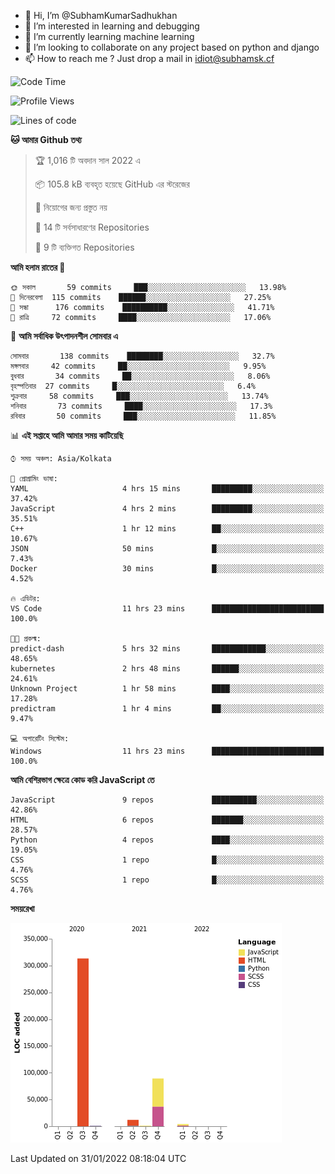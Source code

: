 - 👋 Hi, I’m @SubhamKumarSadhukhan
- 👀 I’m interested in learning and debugging
- 🌱 I’m currently learning machine learning
- 💞️ I’m looking to collaborate on any project based on python and django
- 📫 How to reach me ?
      Just drop a mail in idiot@subhamsk.cf

<!---
SubhamKumarSadhukhan/SubhamKumarSadhukhan is a ✨ special ✨ repository because its `README.md` (this file) appears on your GitHub profile.
You can click the Preview link to take a look at your changes.
--->


<!--START_SECTION:waka-->
![Code Time](http://img.shields.io/badge/Code%20Time-142%20hrs%2020%20mins-blue)

![Profile Views](http://img.shields.io/badge/%E0%A6%AA%E0%A7%8D%E0%A6%B0%E0%A7%8B%E0%A6%AB%E0%A6%BE%E0%A6%87%E0%A6%B2%20%E0%A6%A6%E0%A6%B0%E0%A7%8D%E0%A6%B6%E0%A6%A8-4-blue)

![Lines of code](https://img.shields.io/badge/%E0%A6%B9%E0%A7%8D%E0%A6%AF%E0%A6%BE%E0%A6%B2%E0%A7%8B%20%E0%A6%93%E0%A6%AF%E0%A6%BC%E0%A6%BE%E0%A6%B0%E0%A7%8D%E0%A6%B2%E0%A7%8D%E0%A6%A1%20%E0%A6%A5%E0%A7%87%E0%A6%95%E0%A7%87%20%E0%A6%86%E0%A6%AE%E0%A6%BF%20%E0%A6%B2%E0%A6%BF%E0%A6%96%E0%A7%87%E0%A6%9B%E0%A6%BF-420%20Thousand%20%E0%A6%95%E0%A7%8B%E0%A6%A1%E0%A7%87%E0%A6%B0%20%E0%A6%B2%E0%A6%BE%E0%A6%87%E0%A6%A8-blue)

**🐱 আমার Github তথ্য** 

> 🏆 1,016 টি অবদান সাল 2022 এ
 > 
> 📦 105.8 kB ব্যবহৃত হয়েছে GitHub এর স্টরেজের 
 > 
> 🚫 নিয়োগের জন্য প্রস্তুত নয়
 > 
> 📜 14 টি সর্বসাধারণের Repositories 
 > 
> 🔑 9 টি ব্যক্তিগত Repositories  
 > 
**আমি হলাম রাতের 🦉** 

```text
🌞 সকাল       59 commits     ███░░░░░░░░░░░░░░░░░░░░░░   13.98% 
🌆 দিনেরবেলা  115 commits    ██████░░░░░░░░░░░░░░░░░░░   27.25% 
🌃 সন্ধা      176 commits    ██████████░░░░░░░░░░░░░░░   41.71% 
🌙 রাত্রি     72 commits     ████░░░░░░░░░░░░░░░░░░░░░   17.06%

```
📅 **আমি সর্বাধিক উৎপাদনশীল সোমবার এ** 

```text
সোমবার       138 commits    ████████░░░░░░░░░░░░░░░░░   32.7% 
মঙ্গলবার     42 commits     ██░░░░░░░░░░░░░░░░░░░░░░░   9.95% 
বুধবার       34 commits     ██░░░░░░░░░░░░░░░░░░░░░░░   8.06% 
বৃহস্পতিবার  27 commits     █░░░░░░░░░░░░░░░░░░░░░░░░   6.4% 
শুক্রবার     58 commits     ███░░░░░░░░░░░░░░░░░░░░░░   13.74% 
শনিবার       73 commits     ████░░░░░░░░░░░░░░░░░░░░░   17.3% 
রবিবার       50 commits     ███░░░░░░░░░░░░░░░░░░░░░░   11.85%

```


📊 **এই সপ্তাহে আমি আমার সময় কাটিয়েছি** 

```text
⌚︎ সময় অঞ্চল: Asia/Kolkata

💬 প্রোগ্রামিং ভাষা: 
YAML                     4 hrs 15 mins       █████████░░░░░░░░░░░░░░░░   37.42% 
JavaScript               4 hrs 2 mins        █████████░░░░░░░░░░░░░░░░   35.51% 
C++                      1 hr 12 mins        ██░░░░░░░░░░░░░░░░░░░░░░░   10.67% 
JSON                     50 mins             █░░░░░░░░░░░░░░░░░░░░░░░░   7.43% 
Docker                   30 mins             █░░░░░░░░░░░░░░░░░░░░░░░░   4.52%

🔥 এডিটর: 
VS Code                  11 hrs 23 mins      █████████████████████████   100.0%

🐱‍💻 প্রকল্ম: 
predict-dash             5 hrs 32 mins       ████████████░░░░░░░░░░░░░   48.65% 
kubernetes               2 hrs 48 mins       ██████░░░░░░░░░░░░░░░░░░░   24.61% 
Unknown Project          1 hr 58 mins        ████░░░░░░░░░░░░░░░░░░░░░   17.28% 
predictram               1 hr 4 mins         ██░░░░░░░░░░░░░░░░░░░░░░░   9.47%

💻 অপারেটিং সিস্টেম: 
Windows                  11 hrs 23 mins      █████████████████████████   100.0%

```

**আমি বেশিরভাগ ক্ষেত্রে কোড করি JavaScript তে** 

```text
JavaScript               9 repos             ██████████░░░░░░░░░░░░░░░   42.86% 
HTML                     6 repos             ███████░░░░░░░░░░░░░░░░░░   28.57% 
Python                   4 repos             ████░░░░░░░░░░░░░░░░░░░░░   19.05% 
CSS                      1 repo              █░░░░░░░░░░░░░░░░░░░░░░░░   4.76% 
SCSS                     1 repo              █░░░░░░░░░░░░░░░░░░░░░░░░   4.76%

```


**সময়রেখা**

![Chart not found](https://raw.githubusercontent.com/SubhamKumarSadhukhan/SubhamKumarSadhukhan/main/charts/bar_graph.png) 


 Last Updated on 31/01/2022 08:18:04 UTC
<!--END_SECTION:waka-->
